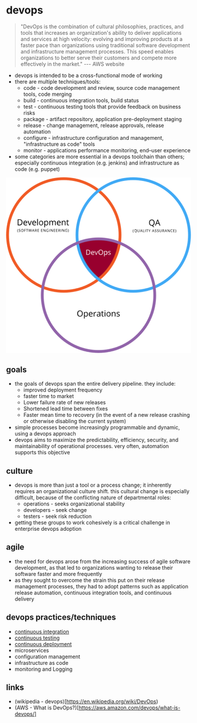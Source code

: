 
# devops


> "DevOps is the combination of cultural philosophies, practices, and tools that increases an organization's ability to deliver applications and services at high velocity: evolving and improving products at a faster pace than organizations using traditional software development and infrastructure management processes. This speed enables organizations to better serve their customers and compete more effectively in the market."
> --- AWS website


* devops is intended to be a cross-functional mode of working
* there are multiple techniques/tools:
  * code - code development and review, source code management tools, code merging
  * build - continuous integration tools, build status
  * test - continuous testing tools that provide feedback on business risks
  * package - artifact repository, application pre-deployment staging
  * release - change management, release approvals, release automation
  * configure - infrastructure configuration and management, "infrastructure as code" tools
  * monitor - applications performance monitoring, end–user experience
* some categories are more essential in a devops toolchain than others; especially continuous integration (e.g. jenkins) and infrastructure as code (e.g. puppet)


![devops diagram](devops-svg.png "devops diagram")


## goals
* the goals of devops span the entire delivery pipeline. they include:
  * improved deployment frequency
  * faster time to market
  * Lower failure rate of new releases
  * Shortened lead time between fixes
  * Faster mean time to recovery (in the event of a new release crashing or otherwise disabling the current system)
* simple processes become increasingly programmable and dynamic, using a devops approach
* devops aims to maximize the predictability, efficiency, security, and maintainability of operational processes. very often, automation supports this objective


## culture
* devops is more than just a tool or a process change; it inherently requires an organizational culture shift. this cultural change is especially difficult, because of the conflicting nature of departmental roles:
  * operations - seeks organizational stability
  * developers - seek change
  * testers - seek risk reduction
* getting these groups to work cohesively is a critical challenge in enterprise devops adoption


## agile
* the need for devops arose from the increasing success of agile software development, as that led to organizations wanting to release their software faster and more frequently
* as they sought to overcome the strain this put on their release management processes, they had to adopt patterns such as application release automation, continuous integration tools, and continuous delivery


## devops practices/techniques
* [continuous integration](continuous-integration/README.md)
* [continuous testing](continuous-testing/README.md)
* [continuous deployment](continuous-deployment/README.md)
* microservices
* configuration management
* infrastructure as code
* monitoring and Logging


## links
* (wikipedia - devops)[https://en.wikipedia.org/wiki/DevOps)
* (AWS - What is DevOps?)[https://aws.amazon.com/devops/what-is-devops/]

